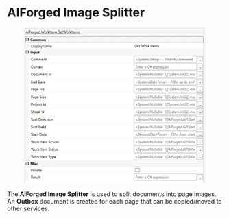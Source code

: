 # AIForged Image Splitter

<figure><img src="../../.gitbook/assets/image (18) (5).png" alt=""><figcaption></figcaption></figure>

The **AIForged Image Splitter** is used to split documents into page images. An **Outbox** document is created for each page that can be copied/moved to other services.
